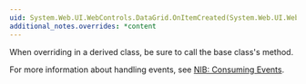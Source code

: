 ```yaml
---
uid: System.Web.UI.WebControls.DataGrid.OnItemCreated(System.Web.UI.WebControls.DataGridItemEventArgs)
additional_notes.overrides: *content
---
```


<p>When overriding <xref href="System.Web.UI.WebControls.DataGrid.OnItemCreated(System.Web.UI.WebControls.DataGridItemEventArgs)"></xref> in a derived class, be sure to call the base class's <xref href="System.Web.UI.WebControls.DataGrid.OnItemCreated(System.Web.UI.WebControls.DataGridItemEventArgs)"></xref> method.  
  
 For more information about handling events, see [NIB: Consuming Events](http://msdn.microsoft.com/en-us/01e4f1bc-e55e-413f-98c7-6588493e5f67).</p>


